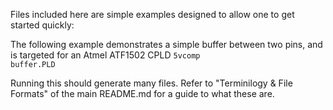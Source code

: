 Files included here are simple examples designed to allow one to get started quickly:

The following example demonstrates a simple buffer between two pins, and is targeted for an Atmel ATF1502 CPLD
<code>5vcomp buffer.PLD</code>

Running this should generate many files. Refer to "Terminilogy & File Formats" of the main README.md for a guide to what these are.